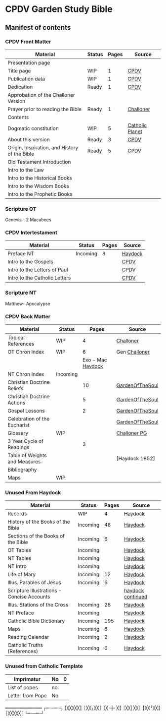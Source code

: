 # CPDV Garden Study Bible
## Manifest of contents 

### CPDV Front Matter
Material| Status | Pages|Source
--------|--------|------|------
Presentation page|||
Title page| WIP | 1 | [CPDV](http://www.sacredBible.org)
Publication data| WIP| 1| [CPDV](http://www.sacredBible.org)
Dedication| Ready | 1 | [CPDV](http://www.sacredBible.org)
Approbation of the Challoner Version|||
Prayer prior to reading the Bible | Ready | 1 | [Challoner](https://archive.org/details/holybibletransla00chalrich)
Contents|||
Dogmatic constitution | WIP | 5| [Catholic Planet](http://www.catholicplanet.org/councils/20-Dei-Filius.htm)
About this version | Ready | 3 | [CPDV](http://www.sacredBible.org)
Origin, Inspiration, and History of the Bible |Ready | 5 | [CPDV](http://www.catholicplanet.com/TSM/introduction-CPDV.htm)
Old Testament Introduction |||
Intro to the Law | ||
Intro to the Historical Books | ||
Intro to the Wisdom Books | ||
Intro to the Prophetic Books || |

### Scripture OT
Genesis - 2 Macabees 

### CPDV Intertestament
Material| Status | Pages|Source
--------|--------|------|------
Preface NT | Incoming | 8 | [Haydock](https://archive.org/details/1883HaydockIlluminatiDouayRheims14011500/page/n68)
Intro to the Gospels||| [CPDV](http://sacredbible.org/articles/index.htm)
Intro to the Letters of Paul||| [CPDV](http://sacredbible.org/articles/index.htm)
Intro to the Catholic Letters||| [CPDV](http://sacredbible.org/articles/index.htm)

### Scripture NT
Matthew- Apocalypse

### CPDV Back Matter
Material| Status | Pages|Source 
--------|--------|------|------
Topical References|WIP|4| [Challoner](https://archive.org/details/holybibletransla00chalrich/page/225)
OT Chron Index | WIP | 6 | Gen [Challoner](https://archive.org/details/holybibletransla00chalrich/page/229) 
||| Exo - Mac [Haydock]()
NT Chron Index  | Incoming | || [Challoner](https://archive.org/details/holybibletransla00chalrich/page/227)
Christian Doctrine Beliefs ||10 |[GardenOfTheSoul]()
Christian Doctrine Actions ||5 |[GardenOfTheSoul]()
Gospel Lessons ||2 |[GardenOfTheSoul]()
Celebration of the Eucharist| | | [GardenOfTheSoul](https://babel.hathitrust.org/cgi/pt?id=nyp.33433017069497;view=2up;seq=14)
Glossary | WIP|| [Challoner PG]()
3 Year Cycle of Readings|| 3 |
Table of Weights and Measures|||[Haydock 1852]
Bibliography |||
Maps | WIP ||


### Unused From Haydock
Material| Status | Pages|Source 
--------|--------|------|------
Records | WIP| 4 | [Haydock](https://archive.org/details/hallfamilybible1883hall/page/n1373)
History of the Books of the Bible| Incoming| 48 | [Haydock](https://archive.org/details/hallfamilybible1883hall/page/n193)
Sections of the Books of the Bible | Incoming | 6 | [Haydock](https://archive.org/details/hallfamilybible1883hall/page/n44)
OT Tables | Incoming | | [Haydock](https://archive.org/details/hallfamilybible1883hall/page/n55)
NT Tables | Incoming | | [Haydock](https://archive.org/details/hallfamilybible1883hall/page/n50)
NT Intro  | Incoming | | [Haydock](https://archive.org/details/hallfamilybible1883hall/page/n231)
Life of Mary | Incoming | 12 | [Haydock](https://archive.org/details/hallfamilybible1883hall/page/1)
Illus. Parables of Jesus| Incoming | 6 | [Haydock](https://archive.org/details/hallfamilybible1883hall/page/n255)
Scripture Illustrations - Concise Accounts || | [haydock](https://archive.org/details/1883HaydockIlluminatiDouayRheims02010300/page/n53) [continued](https://archive.org/details/1883HaydockIlluminatiDouayRheims03010400)
Illus. Stations of the Cross | Incoming | 28 | [Haydock](https://archive.org/details/1883HaydockIlluminatiDouayRheims14011500/page/n33)
NT Preface | Incoming | | [Haydock](https://archive.org/details/1883HaydockIlluminatiDouayRheims14011500/page/n68)
Catholic Bible Dictionary | Incoming |195 | [Haydock](https://archive.org/details/hallfamilybible1883hall/page/n58)
Maps | Incoming | 6 | [Haydock](https://archive.org/details/hallfamilybible1883hall/page/n34)
Reading Calendar| Incoming| 2 | [Haydock](https://archive.org/details/hallfamilybible1883hall/page/355)
Catholic Truths (References) | Incoming| 6| [Haydock](https://archive.org/details/hallfamilybible1883hall/page/349)

### Unused from Catholic Template
Imprimatur|No | 0
----------|---|---
List of popes | no|
Letter from Pope | No||



════════════
┌┅┄─┅┄┐
┇╳╳╳╳╳┇
┆╳╳╷╳╳┆
┇╳╶┼╴╳┇
┆╳╳│╳╳┆
┇╳╳╵╳╳┇
┆╳╳╳╳╳┆
└┅┄─┅┄┘
